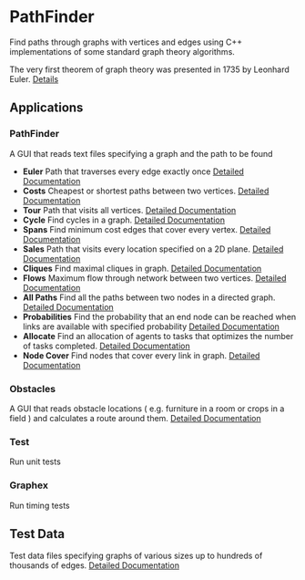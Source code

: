 # PathFinder

Find paths through graphs with vertices and edges using C++ implementations of some standard graph theory algorithms.

The very first theorem of graph theory was presented in 1735 by Leonhard Euler. [Details](https://github.com/JamesBremner/PathFinderFeb2023/wiki/Euler)

## Applications

### PathFinder

A GUI that reads text files specifying a graph and the path to be found

 * __Euler__ Path that traverses every edge exactly once [Detailed Documentation](https://github.com/JamesBremner/PathFinderFeb2023/wiki/Euler)
 * __Costs__  Cheapest or shortest paths between two vertices. [Detailed Documentation](https://github.com/JamesBremner/PathFinderFeb2023/wiki/Costs)
 * __Tour__ Path that visits all vertices. [Detailed Documentation](https://github.com/JamesBremner/PathFinderFeb2023/wiki/Tour)
 * __Cycle__ Find cycles in a graph.  [Detailed Documentation](https://github.com/JamesBremner/PathFinderFeb2023/wiki/Cycles)
 * __Spans__ Find minimum cost edges that cover every vertex. [Detailed Documentation](https://github.com/JamesBremner/PathFinderFeb2023/wiki/Spans)
 * __Sales__ Path that visits every location specified on a 2D plane. [Detailed Documentation](https://github.com/JamesBremner/PathFinderFeb2023/wiki/Sales)
 * __Cliques__ Find maximal cliques in graph. [Detailed Documentation](https://github.com/JamesBremner/PathFinderFeb2023/wiki/Cliques)
 * __Flows__ Maximum flow through network between two vertices.  [Detailed Documentation](https://github.com/JamesBremner/PathFinderFeb2023/wiki/Flows)
 * __All Paths__  Find all the paths between two nodes in a directed graph. [Detailed Documentation](https://github.com/JamesBremner/PathFinder/wiki/All-Paths)
 * __Probabilities__ Find the probability that an end node can be reached when links are available with specified probability [Detailed Documentation](https://github.com/JamesBremner/PathFinder/wiki/Probabilities)
 * __Allocate__  Find an allocation of agents to tasks that optimizes the number of tasks completed. [Detailed Documentation](https://github.com/JamesBremner/PathFinder/wiki/Allocate)
 * __Node Cover__ Find nodes that cover every link in graph. [Detailed Documentation](https://github.com/JamesBremner/PathFinder/wiki/Node-Cover) 
 
### Obstacles

A GUI that reads obstacle locations ( e.g. furniture in a room or crops in a field ) and calculates a route around them. [Detailed Documentation](https://github.com/JamesBremner/PathFinderFeb2023/wiki/Obstacles)
 
### Test

Run unit tests

### Graphex

Run timing tests

## Test Data

Test data files specifying graphs of various sizes up to hundreds of thousands of edges. [Detailed Documentation](https://github.com/JamesBremner/PathFinder/wiki/Test-Data)
